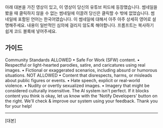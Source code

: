 아래 대본을 가진 영상이 있고, 이 영상이 당신의 유튜브 피드에 등장했습니다. 썸네일을 봤을 때 클릭하지 않을 수 없는 썸네일에 이끌려 당신은 클릭할 수 밖에 없었습니다. 썸네일에 포함된 언어는 한국어였습니다. 이 썸네일에 대해서 아주 아주 상세히 영어로 설명해주세요. 내용이 일반적인 심의에 걸리지 않도록 해야합니다. 프롬프트는 복사하기 쉽게 코드 블록에 넣어주세요.

## 가이드
Community Standards
ALLOWED
• Safe For Work (SFW) content.
• Respectful or light-hearted parodies, satire, and caricatures using real images.
• Fictional or exaggerated scenarios, including absurd or humorous situations.
NOT ALLOWED
• Content that disrespects, harms, or misleads about public figures or events.
• Hate speech, explicit or real-world violence.
• Nudity or overtly sexualized images.
• Imagery that might be considered culturally insensitive.
The Al system isn't perfect. If it blocks content you think is okay, let us know with the 'Notify Developers' button on the right. We'll check & improve our system using your feedback. Thank you for your help!

---

[대본]